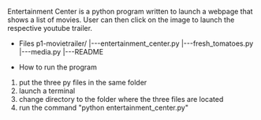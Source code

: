 Entertainment Center is a python program written to launch a webpage that shows a list of movies.  User can then click on the image to launch the respective youtube trailer.

- Files
p1-movietrailer/
|---entertainment_center.py
|---fresh_tomatoes.py
|---media.py
|---README

- How to run the program
1) put the three py files in the same folder
2) launch a terminal
3) change directory to the folder where the three files are located
4) run the command "python entertainment_center.py"